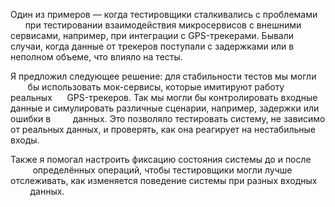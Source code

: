 Один из примеров — когда тестировщики сталкивались с проблемами       при тестировании взаимодействия микросервисов с внешними         сервисами, например, при интеграции с GPS-трекерами. Бывали     случаи, когда данные от трекеров поступали с задержками или в неполном объеме, что влияло на тесты.

Я предложил следующее решение: для стабильности тестов мы могли        бы использовать мок-сервисы, которые имитируют работу реальных      GPS-трекеров. Так мы могли бы контролировать входные данные и симулировать различные сценарии, например, задержки или ошибки в         данных. Это позволяло тестировать систему, не зависимо от реальных данных, и проверять, как она реагирует на нестабильные входы.

Также я помогал настроить фиксацию состояния системы до и после          определённых операций, чтобы тестировщики могли лучше     отслеживать, как изменяется поведение системы при разных входных         данных.